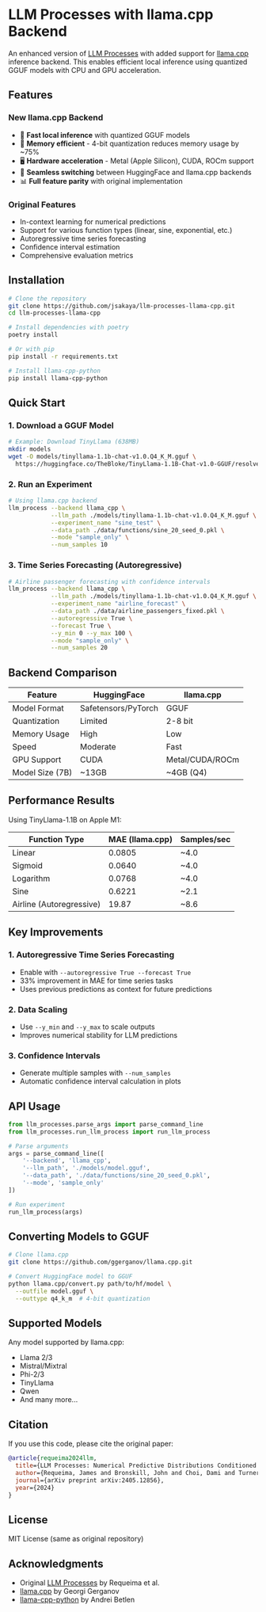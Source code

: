 # LLM Processes with llama.cpp Backend

An enhanced version of [LLM Processes](https://github.com/requeima/llm_processes) with added support for [llama.cpp](https://github.com/ggerganov/llama.cpp) inference backend. This enables efficient local inference using quantized GGUF models with CPU and GPU acceleration.

## Features

### New llama.cpp Backend
- 🚀 **Fast local inference** with quantized GGUF models
- 💾 **Memory efficient** - 4-bit quantization reduces memory usage by ~75%
- 🖥️ **Hardware acceleration** - Metal (Apple Silicon), CUDA, ROCm support
- 🔄 **Seamless switching** between HuggingFace and llama.cpp backends
- 📊 **Full feature parity** with original implementation

### Original Features
- In-context learning for numerical predictions
- Support for various function types (linear, sine, exponential, etc.)
- Autoregressive time series forecasting
- Confidence interval estimation
- Comprehensive evaluation metrics

## Installation

```bash
# Clone the repository
git clone https://github.com/jsakaya/llm-processes-llama-cpp.git
cd llm-processes-llama-cpp

# Install dependencies with poetry
poetry install

# Or with pip
pip install -r requirements.txt

# Install llama-cpp-python
pip install llama-cpp-python
```

## Quick Start

### 1. Download a GGUF Model

```bash
# Example: Download TinyLlama (638MB)
mkdir models
wget -O models/tinyllama-1.1b-chat-v1.0.Q4_K_M.gguf \
  https://huggingface.co/TheBloke/TinyLlama-1.1B-Chat-v1.0-GGUF/resolve/main/tinyllama-1.1b-chat-v1.0.Q4_K_M.gguf
```

### 2. Run an Experiment

```bash
# Using llama.cpp backend
llm_process --backend llama_cpp \
            --llm_path ./models/tinyllama-1.1b-chat-v1.0.Q4_K_M.gguf \
            --experiment_name "sine_test" \
            --data_path ./data/functions/sine_20_seed_0.pkl \
            --mode "sample_only" \
            --num_samples 10
```

### 3. Time Series Forecasting (Autoregressive)

```bash
# Airline passenger forecasting with confidence intervals
llm_process --backend llama_cpp \
            --llm_path ./models/tinyllama-1.1b-chat-v1.0.Q4_K_M.gguf \
            --experiment_name "airline_forecast" \
            --data_path ./data/airline_passengers_fixed.pkl \
            --autoregressive True \
            --forecast True \
            --y_min 0 --y_max 100 \
            --mode "sample_only" \
            --num_samples 20
```

## Backend Comparison

| Feature | HuggingFace | llama.cpp |
|---------|-------------|-----------|
| Model Format | Safetensors/PyTorch | GGUF |
| Quantization | Limited | 2-8 bit |
| Memory Usage | High | Low |
| Speed | Moderate | Fast |
| GPU Support | CUDA | Metal/CUDA/ROCm |
| Model Size (7B) | ~13GB | ~4GB (Q4) |

## Performance Results

Using TinyLlama-1.1B on Apple M1:

| Function Type | MAE (llama.cpp) | Samples/sec |
|---------------|-----------------|-------------|
| Linear | 0.0805 | ~4.0 |
| Sigmoid | 0.0640 | ~4.0 |
| Logarithm | 0.0768 | ~4.0 |
| Sine | 0.6221 | ~2.1 |
| Airline (Autoregressive) | 19.87 | ~8.6 |

## Key Improvements

### 1. Autoregressive Time Series Forecasting
- Enable with `--autoregressive True --forecast True`
- 33% improvement in MAE for time series tasks
- Uses previous predictions as context for future predictions

### 2. Data Scaling
- Use `--y_min` and `--y_max` to scale outputs
- Improves numerical stability for LLM predictions

### 3. Confidence Intervals
- Generate multiple samples with `--num_samples`
- Automatic confidence interval calculation in plots

## API Usage

```python
from llm_processes.parse_args import parse_command_line
from llm_processes.run_llm_process import run_llm_process

# Parse arguments
args = parse_command_line([
    '--backend', 'llama_cpp',
    '--llm_path', './models/model.gguf',
    '--data_path', './data/functions/sine_20_seed_0.pkl',
    '--mode', 'sample_only'
])

# Run experiment
run_llm_process(args)
```

## Converting Models to GGUF

```bash
# Clone llama.cpp
git clone https://github.com/ggerganov/llama.cpp.git

# Convert HuggingFace model to GGUF
python llama.cpp/convert.py path/to/hf/model \
  --outfile model.gguf \
  --outtype q4_k_m  # 4-bit quantization
```

## Supported Models

Any model supported by llama.cpp:
- Llama 2/3
- Mistral/Mixtral
- Phi-2/3
- TinyLlama
- Qwen
- And many more...

## Citation

If you use this code, please cite the original paper:

```bibtex
@article{requeima2024llm,
  title={LLM Processes: Numerical Predictive Distributions Conditioned on Natural Language},
  author={Requeima, James and Bronskill, John and Choi, Dami and Turner, Richard E and Hernández-Lobato, José Miguel},
  journal={arXiv preprint arXiv:2405.12856},
  year={2024}
}
```

## License

MIT License (same as original repository)

## Acknowledgments

- Original [LLM Processes](https://github.com/requeima/llm_processes) by Requeima et al.
- [llama.cpp](https://github.com/ggerganov/llama.cpp) by Georgi Gerganov
- [llama-cpp-python](https://github.com/abetlen/llama-cpp-python) by Andrei Betlen